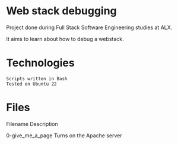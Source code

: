 Web stack debugging
====================

Project done during Full Stack Software Engineering studies at ALX.

It aims to learn about how to debug a webstack.

Technologies
============


    Scripts written in Bash
    Tested on Ubuntu 22

Files
=====

Filename 	Description

0-give_me_a_page 	    Turns on the Apache server
